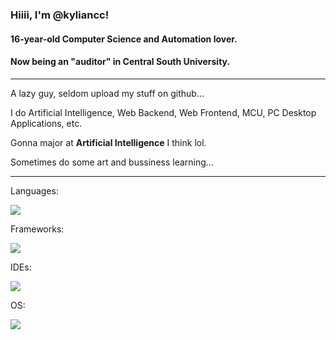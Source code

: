 ### Hiiii, I'm @kyliancc!

#### 16-year-old **Computer Science** and **Automation** lover.

#### Now being an "auditor" in Central South University.

---

A lazy guy, seldom upload my stuff on github...

I do Artificial Intelligence, Web Backend, Web Frontend, MCU, PC Desktop Applications, etc.

Gonna major at **Artificial Intelligence** I think lol.

Sometimes do some art and bussiness learning...

---

Languages:

[![](https://skillicons.dev/icons?i=c,cpp,java,html,css,js,py,mysql)](https://skillicons.dev)

Frameworks:

[![](https://skillicons.dev/icons?i=pytorch,qt,nodejs,vue,jquery,spring,fastapi)](https://skillicons.dev)

IDEs:

[![](https://skillicons.dev/icons?i=pycharm,clion,webstorm,idea,vscode)](https://skillicons.dev)

OS:

[![](https://skillicons.dev/icons?i=linux,windows)](https://skillicons.dev)
